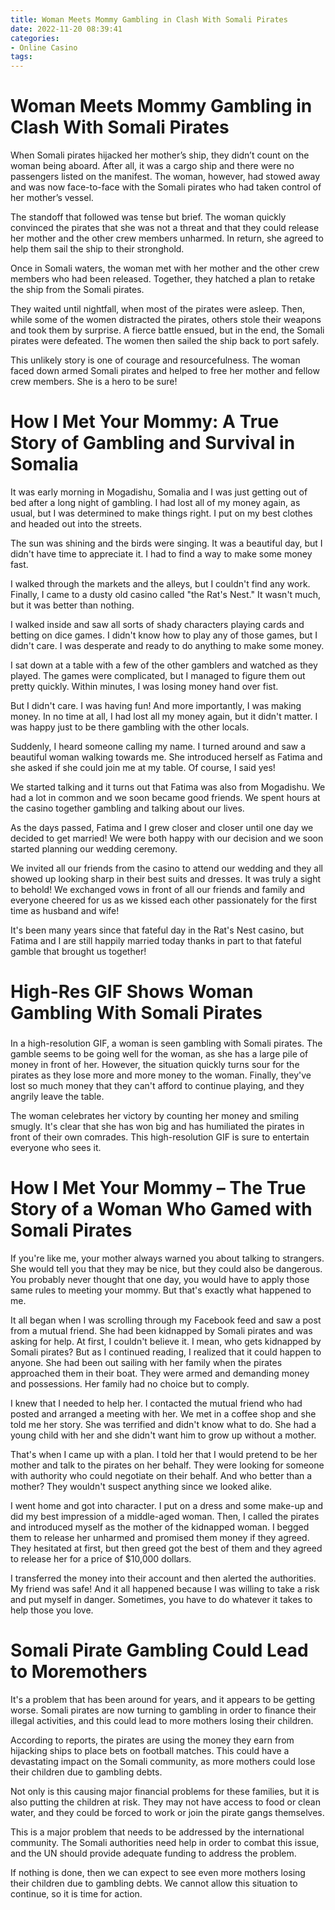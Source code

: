 ```yaml
---
title: Woman Meets Mommy Gambling in Clash With Somali Pirates
date: 2022-11-20 08:39:41
categories:
- Online Casino
tags:
---
```



#  Woman Meets Mommy Gambling in Clash With Somali Pirates

When Somali pirates hijacked her mother’s ship, they didn’t count on the woman being aboard. After all, it was a cargo ship and there were no passengers listed on the manifest. The woman, however, had stowed away and was now face-to-face with the Somali pirates who had taken control of her mother’s vessel.

The standoff that followed was tense but brief. The woman quickly convinced the pirates that she was not a threat and that they could release her mother and the other crew members unharmed. In return, she agreed to help them sail the ship to their stronghold.

Once in Somali waters, the woman met with her mother and the other crew members who had been released. Together, they hatched a plan to retake the ship from the Somali pirates.

They waited until nightfall, when most of the pirates were asleep. Then, while some of the women distracted the pirates, others stole their weapons and took them by surprise. A fierce battle ensued, but in the end, the Somali pirates were defeated. The women then sailed the ship back to port safely.

This unlikely story is one of courage and resourcefulness. The woman faced down armed Somali pirates and helped to free her mother and fellow crew members. She is a hero to be sure!

#  How I Met Your Mommy: A True Story of Gambling and Survival in Somalia

It was early morning in Mogadishu, Somalia and I was just getting out of bed after a long night of gambling. I had lost all of my money again, as usual, but I was determined to make things right. I put on my best clothes and headed out into the streets.

The sun was shining and the birds were singing. It was a beautiful day, but I didn't have time to appreciate it. I had to find a way to make some money fast.

I walked through the markets and the alleys, but I couldn't find any work. Finally, I came to a dusty old casino called "the Rat's Nest." It wasn't much, but it was better than nothing.

I walked inside and saw all sorts of shady characters playing cards and betting on dice games. I didn't know how to play any of those games, but I didn't care. I was desperate and ready to do anything to make some money.

I sat down at a table with a few of the other gamblers and watched as they played. The games were complicated, but I managed to figure them out pretty quickly. Within minutes, I was losing money hand over fist.

But I didn't care. I was having fun! And more importantly, I was making money. In no time at all, I had lost all my money again, but it didn't matter. I was happy just to be there gambling with the other locals.

Suddenly, I heard someone calling my name. I turned around and saw a beautiful woman walking towards me. She introduced herself as Fatima and she asked if she could join me at my table. Of course, I said yes!

We started talking and it turns out that Fatima was also from Mogadishu. We had a lot in common and we soon became good friends. We spent hours at the casino together gambling and talking about our lives.

As the days passed, Fatima and I grew closer and closer until one day we decided to get married! We were both happy with our decision and we soon started planning our wedding ceremony.

We invited all our friends from the casino to attend our wedding and they all showed up looking sharp in their best suits and dresses. It was truly a sight to behold! We exchanged vows in front of all our friends and family and everyone cheered for us as we kissed each other passionately for the first time as husband and wife!

It's been many years since that fateful day in the Rat's Nest casino, but Fatima and I are still happily married today thanks in part to that fateful gamble that brought us together!

#  High-Res GIF Shows Woman Gambling With Somali Pirates

###

In a high-resolution GIF, a woman is seen gambling with Somali pirates. The gamble seems to be going well for the woman, as she has a large pile of money in front of her. However, the situation quickly turns sour for the pirates as they lose more and more money to the woman. Finally, they've lost so much money that they can't afford to continue playing, and they angrily leave the table.

The woman celebrates her victory by counting her money and smiling smugly. It's clear that she has won big and has humiliated the pirates in front of their own comrades. This high-resolution GIF is sure to entertain everyone who sees it.

#  How I Met Your Mommy – The True Story of a Woman Who Gamed with Somali Pirates

If you're like me, your mother always warned you about talking to strangers. She would tell you that they may be nice, but they could also be dangerous. You probably never thought that one day, you would have to apply those same rules to meeting your mommy. But that's exactly what happened to me.

It all began when I was scrolling through my Facebook feed and saw a post from a mutual friend. She had been kidnapped by Somali pirates and was asking for help. At first, I couldn't believe it. I mean, who gets kidnapped by Somali pirates? But as I continued reading, I realized that it could happen to anyone. She had been out sailing with her family when the pirates approached them in their boat. They were armed and demanding money and possessions. Her family had no choice but to comply.

I knew that I needed to help her. I contacted the mutual friend who had posted and arranged a meeting with her. We met in a coffee shop and she told me her story. She was terrified and didn't know what to do. She had a young child with her and she didn't want him to grow up without a mother.

That's when I came up with a plan. I told her that I would pretend to be her mother and talk to the pirates on her behalf. They were looking for someone with authority who could negotiate on their behalf. And who better than a mother? They wouldn't suspect anything since we looked alike.

I went home and got into character. I put on a dress and some make-up and did my best impression of a middle-aged woman. Then, I called the pirates and introduced myself as the mother of the kidnapped woman. I begged them to release her unharmed and promised them money if they agreed. They hesitated at first, but then greed got the best of them and they agreed to release her for a price of $10,000 dollars.

I transferred the money into their account and then alerted the authorities. My friend was safe! And it all happened because I was willing to take a risk and put myself in danger. Sometimes, you have to do whatever it takes to help those you love.

#  Somali Pirate Gambling Could Lead to Moremothers

It's a problem that has been around for years, and it appears to be getting worse. Somali pirates are now turning to gambling in order to finance their illegal activities, and this could lead to more mothers losing their children.

According to reports, the pirates are using the money they earn from hijacking ships to place bets on football matches. This could have a devastating impact on the Somali community, as more mothers could lose their children due to gambling debts.

Not only is this causing major financial problems for these families, but it is also putting the children at risk. They may not have access to food or clean water, and they could be forced to work or join the pirate gangs themselves.

This is a major problem that needs to be addressed by the international community. The Somali authorities need help in order to combat this issue, and the UN should provide adequate funding to address the problem.

If nothing is done, then we can expect to see even more mothers losing their children due to gambling debts. We cannot allow this situation to continue, so it is time for action.
